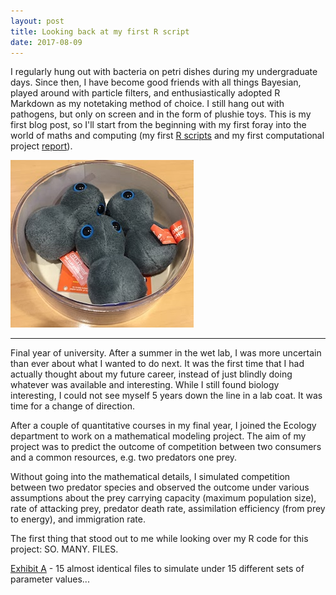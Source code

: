 ```yaml
---
layout: post
title: Looking back at my first R script
date: 2017-08-09
---
```



I regularly hung out with bacteria on petri dishes during my undergraduate days. Since then, I have become good friends with all things Bayesian, played around with particle filters, and enthusiastically adopted R Markdown as my notetaking method of choice. I still hang out with pathogens, but only on screen and in the form of plushie toys. This is my first blog post, so I'll start from the beginning with my first foray into the world of maths and computing (my first [R scripts](https://github.com/lucymli/predator-prey-dynamics/tree/master/R) and my first computational project [report](https://github.com/lucymli/predator-prey-dynamics/raw/master/Final%20Year%20Project%20Report.pdf)).

![Meet my Gonorrhea triplets.](https://github.com/lucymli/lucymli.github.io/raw/master/images/gono-triplets.JPG  "Meet my Gonorrhea triplets!")

---

Final year of university. After a summer in the wet lab, I was more uncertain than ever about what I wanted to do next. It was the first time that I had actually thought about my future career, instead of just blindly doing whatever was available and interesting. While I still found biology interesting, I could not see myself 5 years down the line in a lab coat. It was time for a change of direction. 

After a couple of quantitative courses in my final year, I joined the Ecology department to work on a mathematical modeling project. The aim of my project was to predict the outcome of competition between two consumers and a common resources, e.g. two predators one prey.

Without going into the mathematical details, I simulated competition between two predator species and observed the outcome under various assumptions about the prey carrying capacity (maximum population size), rate of attacking prey, predator death rate, assimilation efficiency (from prey to energy), and immigration rate. 

The first thing that stood out to me while looking over my R code for this project: SO. MANY. FILES.

[Exhibit A](https://github.com/lucymli/predator-prey-dynamics/tree/master/R/Results/9.%20Extras) - 15 almost identical files to simulate under 15 different sets of parameter values...

